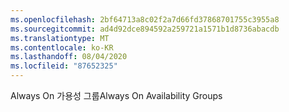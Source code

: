 ```yaml
---
ms.openlocfilehash: 2bf64713a8c02f2a7d66fd37868701755c3955a8
ms.sourcegitcommit: ad4d92dce894592a259721a1571b1d8736abacdb
ms.translationtype: MT
ms.contentlocale: ko-KR
ms.lasthandoff: 08/04/2020
ms.locfileid: "87652325"
---
```

<span data-ttu-id="ebbd9-101">Always On 가용성 그룹</span><span class="sxs-lookup"><span data-stu-id="ebbd9-101">Always On Availability Groups</span></span>
